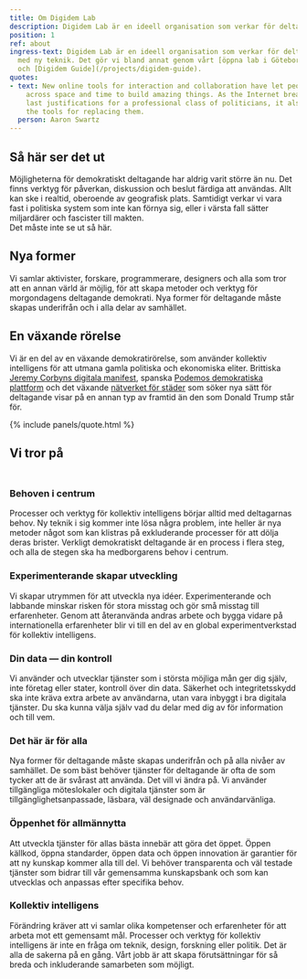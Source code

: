 ```yaml
---
title: Om Digidem Lab
description: Digidem Lab är en ideell organisation som verkar för deltagande demokrati med ny teknik.
position: 1
ref: about
ingress-text: Digidem Lab är en ideell organisation som verkar för deltagande demokrati
  med ny teknik. Det gör vi bland annat genom vårt [öppna lab i Göteborg](/projects/digidem-open-lab)
  och [Digidem Guide](/projects/digidem-guide).
quotes:
- text: New online tools for interaction and collaboration have let people come together
    across space and time to build amazing things. As the Internet breaks down the
    last justifications for a professional class of politicians, it also builds up
    the tools for replacing them.
  person: Aaron Swartz
---
```


## Så här ser det ut
Möjligheterna för demokratiskt deltagande har aldrig varit större än nu. Det finns verktyg för påverkan, diskussion och beslut färdiga att användas. Allt kan ske i realtid, oberoende av geografisk plats. Samtidigt verkar vi vara fast i politiska system som inte kan förnya sig, eller i värsta fall sätter miljardärer och fascister till makten.  
Det måste inte se ut så här.

## Nya former
Vi samlar aktivister, forskare, programmerare, designers och alla som tror att en annan värld är möjlig, för att skapa metoder och verktyg för morgondagens deltagande demokrati. Nya former för deltagande måste skapas underifrån och i alla delar av samhället.

## En växande rörelse
Vi är en del av en växande demokratirörelse, som använder kollektiv intelligens för att utmana gamla politiska och ekonomiska eliter. Brittiska [Jeremy Corbyns digitala manifest](http://www.jeremyforlabour.com/digital_democracy_manifesto), spanska [Podemos demokratiska plattform](https://plaza.podemos.info/) och det växande [nätverket för städer](http://democratic-cities.cc/) som söker nya sätt för deltagande visar på en annan typ av framtid än den som Donald Trump står för.


{% include panels/quote.html %}

<h2 style="float:none;width:auto;margin-bottom:3rem;" class=" text-center display-2"><span class="text-success bg-info">Vi tror på</span></h2>

### Behoven i centrum
Processer och verktyg för kollektiv intelligens börjar alltid med deltagarnas behov. Ny teknik i sig kommer inte lösa några problem, inte heller är nya metoder något som kan klistras på exkluderande processer för att dölja deras brister. Verkligt demokratiskt deltagande är en process i flera steg, och alla de stegen ska ha medborgarens behov i centrum.

### Experimenterande skapar utveckling
Vi skapar utrymmen för att utveckla nya idéer. Experimenterande och labbande minskar risken för stora misstag och gör små misstag till erfarenheter. Genom att återanvända andras arbete och bygga vidare på internationella erfarenheter blir vi till en del av en global experimentverkstad för kollektiv intelligens.

### Din data — din kontroll
Vi använder och utvecklar tjänster som i största möjliga mån ger dig själv, inte företag eller stater, kontroll över din data. Säkerhet och integritetsskydd ska inte kräva extra arbete av användarna, utan vara inbyggt i bra digitala tjänster. Du ska kunna välja själv vad du delar med dig av för information och till vem.

### Det här är för alla
Nya former för deltagande måste skapas underifrån och på alla nivåer av samhället. De som bäst behöver tjänster för deltagande är ofta de som tycker att de är svårast att använda. Det vill vi ändra på. Vi använder tillgängliga möteslokaler och digitala tjänster som är tillgänglighetsanpassade, läsbara, väl designade och användarvänliga.

### Öppenhet för allmännytta
Att utveckla tjänster för allas bästa innebär att göra det öppet. Öppen källkod, öppna standarder, öppen data och öppen innovation är garantier för att ny kunskap kommer alla till del. Vi behöver transparenta och väl testade tjänster som bidrar till vår gemensamma kunskapsbank och som kan utvecklas och anpassas efter specifika behov.

### Kollektiv intelligens
Förändring kräver att vi samlar olika kompetenser och erfarenheter för att arbeta mot ett gemensamt mål. Processer och verktyg för kollektiv intelligens är inte en fråga om teknik, design, forskning eller politik. Det är alla de sakerna på en gång. Vårt jobb är att skapa förutsättningar för så breda och inkluderande samarbeten som möjligt.
